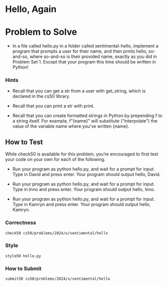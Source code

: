 # Hello, Again

# Problem to Solve

- In a file called hello.py in a folder called sentimental-hello, implement a program that prompts a user for their name, and then prints hello, so-and-so, where so-and-so is their provided name, exactly as you did in Problem Set 1. Except that your program this time should be written in Python!

### Hints

- Recall that you can get a str from a user with get_string, which is declared in the cs50 library.

- Recall that you can print a str with print.

- Recall that you can create formatted strings in Python by prepending f to a string itself. For example, f"{name}" will substitute (“interpolate”) the value of the variable name where you’ve written {name}.

## How to Test

While check50 is available for this problem, you’re encouraged to first test your code on your own for each of the following.

- Run your program as python hello.py, and wait for a prompt for input. Type in David and press enter. Your program should output hello, David.

- Run your program as python hello.py, and wait for a prompt for input. Type in Inno and press enter. Your program should output hello, Inno.

- Run your program as python hello.py, and wait for a prompt for input. Type in Kamryn and press enter. Your program should output hello, Kamryn.

### Correctness

    check50 cs50/problems/2024/x/sentimental/hello

### Style

    style50 hello.py

### How to Submit

    submit50 cs50/problems/2024/x/sentimental/hello
